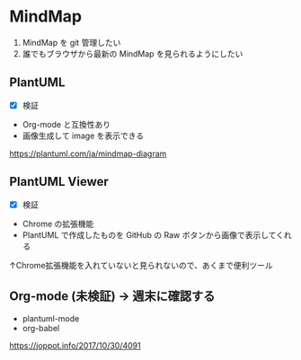 # MindMap
1. MindMap を git 管理したい
2. 誰でもブラウザから最新の MindMap を見られるようにしたい

## PlantUML
- [x] 検証
- Org-mode と互換性あり
- 画像生成して image を表示できる

https://plantuml.com/ja/mindmap-diagram

## PlantUML Viewer
- [x] 検証
- Chrome の拡張機能
- PlantUML で作成したものを GitHub の Raw ボタンから画像で表示してくれる

↑Chrome拡張機能を入れていないと見られないので、あくまで便利ツール

## Org-mode (未検証) → 週末に確認する
- plantuml-mode
- org-babel

https://joppot.info/2017/10/30/4091
